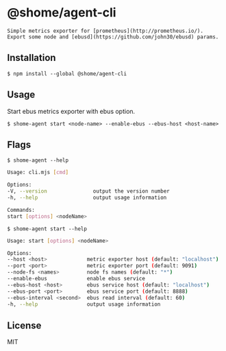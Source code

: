 # @shome/agent-cli

    Simple metrics exporter for [prometheus](http://prometheus.io/). Export some node and [ebusd](https://github.com/john30/ebusd) params. 

## Installation

    $ npm install --global @shome/agent-cli 

## Usage
Start ebus metrics exporter with ebus option.
    
    $ shome-agent start <node-name> --enable-ebus --ebus-host <host-name>

## Flags
    
    $ shome-agent --help

```bash
Usage: cli.mjs [cmd]

Options:
-V, --version               output the version number
-h, --help                  output usage information

Commands:
start [options] <nodeName>
```
    $ shome-agent start --help

```bash
Usage: start [options] <nodeName>

Options:
--host <host>             metric exporter host (default: "localhost")
--port <port>             metric exporter port (default: 9091)
--node-fs <names>         node fs names (default: "*")
--enable-ebus             enable ebus service
--ebus-host <host>        ebus service host (default: "localhost")
--ebus-port <port>        ebus service port (default: 8888)
--ebus-interval <second>  ebus read interval (default: 60)
-h, --help                output usage information
```

## License

MIT